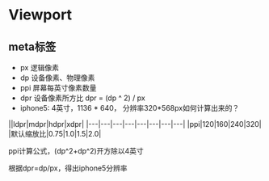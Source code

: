 # Viewport

## meta标签

> <meta name='viewport' content="width=device-width,initial-scale=1,user-scalable=no">

- px 逻辑像素
- dp 设备像素、物理像素
- ppi 屏幕每英寸像素数量
- dpr 设备像素所方比 dpr = (dp ^ 2) / px
- iphone5: 4英寸，1136 * 640， 分辨率320*568px如何计算出来的？

||ldpr|mdpr|hdpr|xdpr|
|---|---|---|---|---|---|---|---|
|ppi|120|160|240|320|
|默认缩放比|0.75|1.0|1.5|2.0|

ppi计算公式，(dp^2+dp^2)开方除以4英寸

根据dpr=dp/px，得出iphone5分辨率